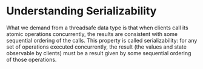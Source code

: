 # Understanding Serializability

What we demand from a threadsafe data type is that when clients call its atomic operations concurrently, the results are consistent with some sequential ordering of the calls. This property is called serializability: for any set of operations executed concurrently, the result (the values and state observable by clients) must be a result given by some sequential ordering of those operations.

